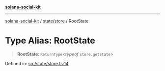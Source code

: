 [**solana-social-kit**](../../../README.md)

***

[solana-social-kit](../../../README.md) / [state/store](../README.md) / RootState

# Type Alias: RootState

> **RootState**: `ReturnType`\<*typeof* `store.getState`\>

Defined in: [src/state/store.ts:14](https://github.com/SendArcade/solana-social-starter/blob/98f94bb63d3814df24512365f6ae706d273e698f/src/state/store.ts#L14)
